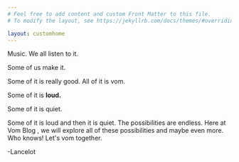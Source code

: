 ```yaml
---
# Feel free to add content and custom Front Matter to this file.
# To modify the layout, see https://jekyllrb.com/docs/themes/#overriding-theme-defaults

layout: customhome
---
```



Music. We all listen to it.

Some of us make it.

Some of it is really good.
All of it is vom.

Some of it is <strong> loud. </strong>

Some of it is quiet.

Some of it is loud and then it is quiet. The possibilities are endless. Here at Vom Blog , we will explore all of these possibilities and maybe even more. Who knows! Let's vom together.

-Lancelot
